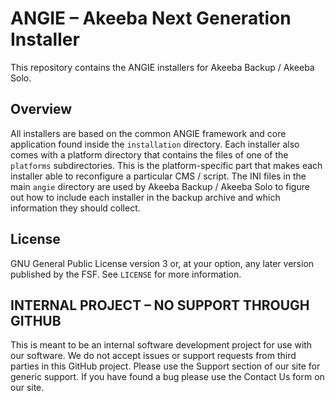 # ANGIE – Akeeba Next Generation Installer

This repository contains the ANGIE installers for Akeeba Backup / Akeeba Solo.

## Overview

All installers are based on the common ANGIE framework and core application found inside the `installation` directory.
Each installer also comes with a platform directory that contains the files of one of the `platforms` subdirectories.
This is the platform-specific part that makes each installer able to reconfigure a particular CMS / script. The INI
files in the main `angie` directory are used by Akeeba Backup / Akeeba Solo to figure out how to include each installer
in the backup archive and which information they should collect.

## License

GNU General Public License version 3 or, at your option, any later version published by the FSF. See `LICENSE` for more
information.

## INTERNAL PROJECT – NO SUPPORT THROUGH GITHUB

This is meant to be an internal software development project for use with our software. We do not accept issues or support requests from third parties in this GitHub project. Please use the Support section of our site for generic support. If you have found a bug please use the Contact Us form on our site.
